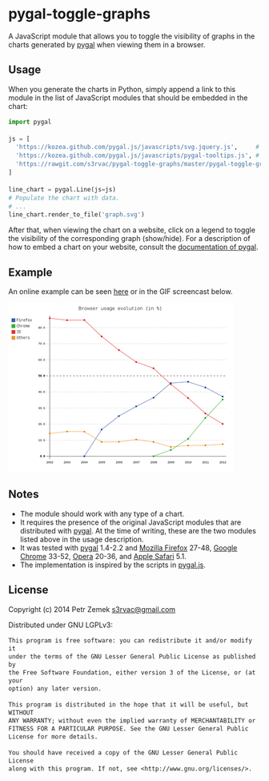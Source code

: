 pygal-toggle-graphs
===================

A JavaScript module that allows you to toggle the visibility of graphs in the
charts generated by [pygal](https://github.com/Kozea/pygal) when viewing them in
a browser.

Usage
-----

When you generate the charts in Python, simply append a link to this module in
the list of JavaScript modules that should be embedded in the chart:
```python
import pygal

js = [
  'https://kozea.github.com/pygal.js/javascripts/svg.jquery.js',     # Original
  'https://kozea.github.com/pygal.js/javascripts/pygal-tooltips.js', # Original
  'https://rawgit.com/s3rvac/pygal-toggle-graphs/master/pygal-toggle-graphs.js'
]

line_chart = pygal.Line(js=js)
# Populate the chart with data.
# ...
line_chart.render_to_file('graph.svg')
```
After that, when viewing the chart on a website, click on a legend to toggle
the visibility of the corresponding graph (show/hide). For a description of how
to embed a chart on your website, consult the [documentation of
pygal](http://pygal.org/documentation/).

Example
-------

An online example can be seen
[here](https://projects.petrzemek.net/pygal-toggle-graphs/) or in the GIF
screencast below.

[![Screencast](example/screencast.gif)](example/screencast.gif)

Notes
-----

* The module should work with any type of a chart.
* It requires the presence of the original JavaScript modules that are
  distributed with [pygal](https://github.com/Kozea/pygal). At the time of
  writing, these are the two modules listed above in the usage description.
* It was tested with [pygal](https://github.com/Kozea/pygal) 1.4-2.2 and
  [Mozilla Firefox](https://www.mozilla.org/en/firefox/) 27-48,
  [Google Chrome](https://www.google.com/intl/en/chrome/browser/) 33-52,
  [Opera](https://www.opera.com) 20-36, and
  [Apple Safari](https://www.apple.com/safari/) 5.1.
* The implementation is inspired by the scripts in
  [pygal.js](https://github.com/Kozea/pygal.js/).

License
-------

Copyright (c) 2014 Petr Zemek <s3rvac@gmail.com>

Distributed under GNU LGPLv3:

    This program is free software: you can redistribute it and/or modify it
    under the terms of the GNU Lesser General Public License as published by
    the Free Software Foundation, either version 3 of the License, or (at your
    option) any later version.

    This program is distributed in the hope that it will be useful, but WITHOUT
    ANY WARRANTY; without even the implied warranty of MERCHANTABILITY or
    FITNESS FOR A PARTICULAR PURPOSE. See the GNU Lesser General Public
    License for more details.

    You should have received a copy of the GNU Lesser General Public License
    along with this program. If not, see <http://www.gnu.org/licenses/>.
